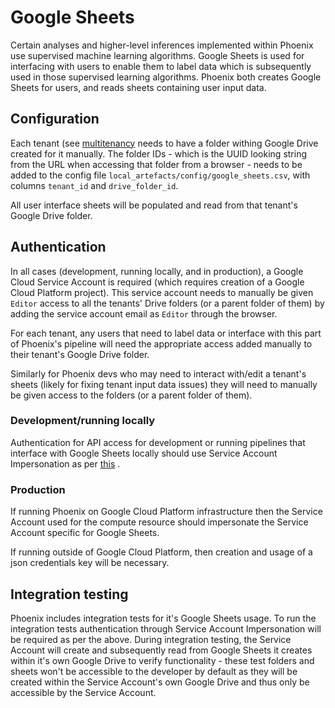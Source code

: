 # Google Sheets

Certain analyses and higher-level inferences implemented within Phoenix use supervised machine
learning algorithms. Google Sheets is used for interfacing with users to enable them to label data
which is subsequently used in those supervised learning algorithms. Phoenix both creates Google
Sheets for users, and reads sheets containing user input data.

## Configuration

Each tenant (see [multitenancy](./multitenancy.md) needs to have a folder withing Google Drive created
for it manually. The folder IDs - which is the UUID looking string from the URL when accessing
that folder from a browser - needs to be added to the config file
`local_artefacts/config/google_sheets.csv`, with columns `tenant_id` and `drive_folder_id`.

All user interface sheets will be populated and read from that tenant's Google Drive folder.

## Authentication

In all cases (development, running locally, and in production), a Google Cloud Service Account is
required (which requires creation of a Google Cloud Platform project). This service account needs to
manually be given `Editor` access to all the tenants' Drive folders (or a parent folder of them) by
adding the service account email as `Editor` through the browser.

For each tenant, any users that need to label data or interface with this part of Phoenix's
pipeline will need the appropriate access added manually to their tenant's Google Drive folder.

Similarly for Phoenix devs who may need to interact with/edit a tenant's sheets (likely for fixing
tenant input data issues) they will need to manually be given access to the folders (or a parent
folder of them).

### Development/running locally

Authentication for API access for development or running pipelines that interface with Google
Sheets locally should use Service Account Impersonation as per [this](https://stackoverflow.com/questions/63506885/how-to-authenticate-google-apis-google-drive-api-from-google-compute-engine-an)
.

### Production

If running Phoenix on Google Cloud Platform infrastructure then the Service Account used for the
compute resource should impersonate the Service Account specific for Google Sheets.

If running outside of Google Cloud Platform, then creation and usage of a json credentials key will
be necessary.

## Integration testing

Phoenix includes integration tests for it's Google Sheets usage. To run the integration tests
authentication through Service Account Impersonation will be required as per the above. During
integration testing, the Service Account will create and subsequently read from Google Sheets it
creates within it's own Google Drive to verify functionality - these test folders and sheets won't
be accessible to the developer by default as they will be created within the Service Account's own
Google Drive and thus only be accessible by the Service Account.
